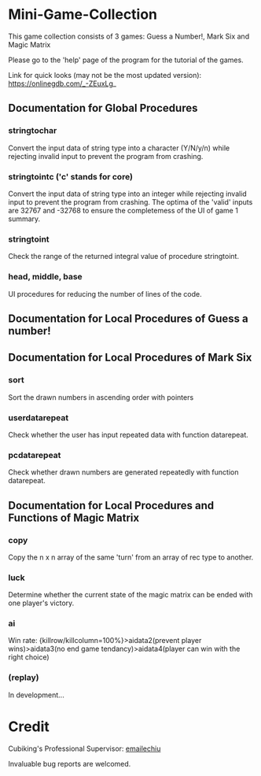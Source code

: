 # Mini-Game-Collection
This game collection consists of 3 games: Guess a Number!, Mark Six and Magic Matrix

Please go to the 'help' page of the program for the tutorial of the games.

Link for quick looks (may not be the most updated version): https://onlinegdb.com/_-ZEuxLg_

## Documentation for Global Procedures

### stringtochar
 
Convert the input data of string type into a character (Y/N/y/n) while rejecting invalid input to prevent the program from crashing.  

### stringtointc ('c' stands for core)

Convert the input data of string type into an integer while rejecting invalid input to prevent the program from crashing. The optima of the 'valid' inputs are 32767
and -32768 to ensure the completemess of the UI of game 1 summary.

### stringtoint

Check the range of the returned integral value of procedure stringtoint.

### head, middle, base

UI procedures for reducing the number of lines of the code.

## Documentation for Local Procedures of Guess a number!

## Documentation for Local Procedures of Mark Six

### sort

Sort the drawn numbers in ascending order with pointers

### userdatarepeat

Check whether the user has input repeated data with function datarepeat.

### pcdatarepeat

Check whether drawn numbers are generated repeatedly with function datarepeat.

## Documentation for Local Procedures and Functions of Magic Matrix

### copy

Copy the n x n array of the same 'turn' from an array of rec type to another.

### luck

Determine whether the current state of the magic matrix can be ended with one player's victory.

### ai

Win rate: {killrow/killcolumn=100%}>aidata2(prevent player wins)>aidata3(no end game tendancy)>aidata4(player can win with the right choice)

### (replay)

In development...

# Credit

Cubiking's Professional Supervisor: [emailechiu](https://github.com/emailechiu)

Invaluable bug reports are welcomed.
